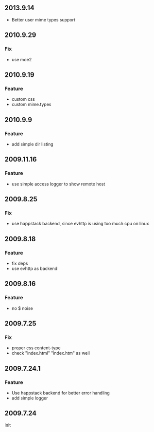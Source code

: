 2013.9.14
---------

* Better user mime types support

2010.9.29
---------

### Fix

* use moe2

2010.9.19
----------

### Feature

* custom css
* custom mime.types


2010.9.9
--------

### Feature

* add simple dir listing

2009.11.16
----------

### Feature

* use simple access logger to show remote host

2009.8.25
---------

### Fix

* use happstack backend, since evhttp is using too much cpu on linux

2009.8.18
---------

### Feature

* fix deps
* use evhttp as backend

2009.8.16
---------

### Feature

* no $ noise

2009.7.25
--------

### Fix

* proper css content-type
* check "index.html" "index.htm" as well

2009.7.24.1
-----------

### Feature

* Use happstack backend for better error handling
* add simple logger

2009.7.24
---------

Init
